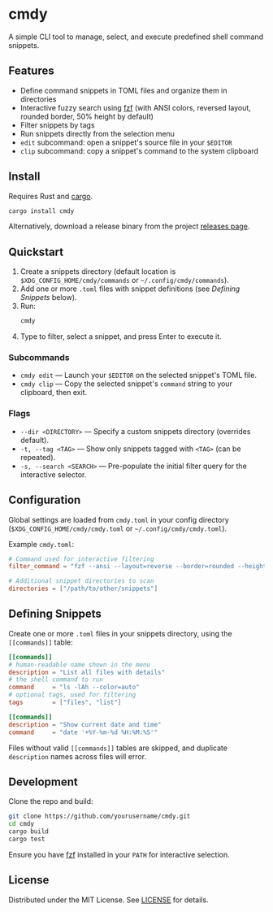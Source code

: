 # cmdy

A simple CLI tool to manage, select, and execute predefined shell command snippets.

## Features

- Define command snippets in TOML files and organize them in directories
- Interactive fuzzy search using [fzf] (with ANSI colors, reversed layout, rounded border, 50% height by default)
- Filter snippets by tags
- Run snippets directly from the selection menu
- `edit` subcommand: open a snippet's source file in your `$EDITOR`
- `clip` subcommand: copy a snippet's command to the system clipboard

## Install

Requires Rust and [cargo].

```sh
cargo install cmdy
```

Alternatively, download a release binary from the project [releases page].

## Quickstart

1. Create a snippets directory (default location is `$XDG_CONFIG_HOME/cmdy/commands` or `~/.config/cmdy/commands`).
2. Add one or more `.toml` files with snippet definitions (see _Defining Snippets_ below).
3. Run:
   ```sh
   cmdy
   ```
4. Type to filter, select a snippet, and press Enter to execute it.

### Subcommands

- `cmdy edit` — Launch your `$EDITOR` on the selected snippet's TOML file.
- `cmdy clip` — Copy the selected snippet's `command` string to your clipboard, then exit.

### Flags

- `--dir <DIRECTORY>` — Specify a custom snippets directory (overrides default).
- `-t, --tag <TAG>` — Show only snippets tagged with `<TAG>` (can be repeated).
- `-s, --search <SEARCH>` — Pre-populate the initial filter query for the interactive selector.

## Configuration

Global settings are loaded from `cmdy.toml` in your config directory (`$XDG_CONFIG_HOME/cmdy/cmdy.toml` or `~/.config/cmdy/cmdy.toml`).

Example `cmdy.toml`:

```toml
# Command used for interactive filtering
filter_command = "fzf --ansi --layout=reverse --border=rounded --height=50%"

# Additional snippet directories to scan
directories = ["/path/to/other/snippets"]
```

## Defining Snippets

Create one or more `.toml` files in your snippets directory, using the `[[commands]]` table:

```toml
[[commands]]
# human-readable name shown in the menu
description = "List all files with details"
# the shell command to run
command     = "ls -lAh --color=auto"
# optional tags, used for filtering
tags        = ["files", "list"]

[[commands]]
description = "Show current date and time"
command     = "date '+%Y-%m-%d %H:%M:%S'"
```

Files without valid `[[commands]]` tables are skipped, and duplicate `description` names across files will error.

## Development

Clone the repo and build:

```sh
git clone https://github.com/yourusername/cmdy.git
cd cmdy
cargo build
cargo test
```

Ensure you have [fzf] installed in your `PATH` for interactive selection.

## License

Distributed under the MIT License. See [LICENSE] for details.

[fzf]: https://github.com/junegunn/fzf
[cargo]: https://doc.rust-lang.org/cargo/
[releases page]: https://github.com/yourusername/cmdy/releases
[LICENSE]: LICENSE